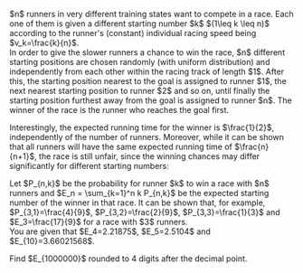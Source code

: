 <p>$n$ runners in very different training states want to compete in a race. Each one of them is given a different starting number $k$ $(1\leq k \leq n)$ according to the runner's (constant) individual racing speed being $v_k=\frac{k}{n}$.<br />
In order to give the slower runners a chance to win the race, $n$ different starting positions are chosen randomly (with uniform distribution) and independently from each other within the racing track of length $1$. After this, the starting position nearest to the goal is assigned to runner $1$, the next nearest starting position to runner $2$ and so on, until finally the starting position furthest away from the goal is assigned to runner $n$. The winner of the race is the runner who reaches the goal first.</p>

<p>Interestingly, the expected running time for the winner is $\frac{1}{2}$, independently of the number of runners. Moreover, while it can be shown that all runners will have the same expected running time of $\frac{n}{n+1}$, the race is still unfair, since the winning chances may differ significantly for different starting numbers:</p>

<p>Let $P_{n,k}$ be the probability for runner $k$ to win a race with $n$ runners and $E_n = \sum_{k=1}^n k P_{n,k}$ be the expected starting number of the winner in that race. It can be shown that, for example,
$P_{3,1}=\frac{4}{9}$, $P_{3,2}=\frac{2}{9}$, $P_{3,3}=\frac{1}{3}$ and $E_3=\frac{17}{9}$ for a race with $3$ runners. <br />
You are given that $E_4=2.21875$, $E_5=2.5104$ and $E_{10}=3.66021568$.</p>

<p>Find $E_{1000000}$ rounded to 4 digits after the decimal point.</p>
